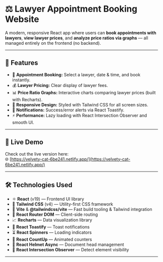 # ⚖️ Lawyer Appointment Booking Website

A modern, responsive React app where users can **book appointments with lawyers**, **view lawyer prices**, and **analyze price ratios via graphs** — all managed entirely on the frontend (no backend).

---

## 🚀 Features

- 📅 **Appointment Booking:** Select a lawyer, date & time, and book instantly.
- 💰 **Lawyer Pricing:** Clear display of lawyer fees.
- 📊 **Price Ratio Graphs:** Interactive charts comparing lawyer prices (built with Recharts).
- 📱 **Responsive Design:** Styled with Tailwind CSS for all screen sizes.
- 🔔 **Notifications:** Success/error alerts via React Toastify.
- ⚡ **Performance:** Lazy loading with React Intersection Observer and smooth UI.

---

## 🔗 Live Demo

Check out the live version here:  
🌐 [https://velvety-cat-6be241.netlify.app/](https://velvety-cat-6be241.netlify.app/)

---

## 🛠️ Technologies Used

- ⚛️ **React** (v19) — Frontend UI library
- 🎨 **Tailwind CSS** (v4) — Utility-first CSS framework
- 🔧 **Vite** & **@tailwindcss/vite** — Fast build tooling & Tailwind integration
- 🔄 **React Router DOM** — Client-side routing
- 📈 **Recharts** — Data visualization library
- 🔔 **React Toastify** — Toast notifications
- ⏳ **React Spinners** — Loading indicators
- 🔢 **React CountUp** — Animated counters
- 🧠 **React Helmet Async** — Document head management
- 👀 **React Intersection Observer** — Detect element visibility

---